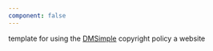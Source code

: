 ```yaml
---
component: false
---
```


template for using the [DMSimple](/kemitchell/dmsimple) copyright policy a website
